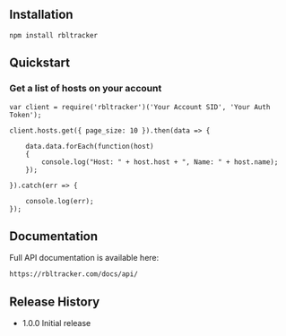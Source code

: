 ## Installation

    npm install rbltracker

## Quickstart

### Get a list of hosts on your account

    var client = require('rbltracker')('Your Account SID', 'Your Auth Token');

    client.hosts.get({ page_size: 10 }).then(data => {

        data.data.forEach(function(host)
        {
            console.log("Host: " + host.host + ", Name: " + host.name);
        });

    }).catch(err => {

        console.log(err);
    });

## Documentation

Full API documentation is available here:

    https://rbltracker.com/docs/api/

## Release History

* 1.0.0 Initial release
